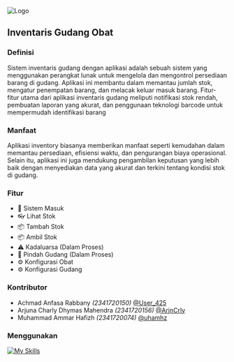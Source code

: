 
![Logo](https://www.helium10.com/app/uploads/2020/09/InventoryManagement_Hero@3x.png)


## Inventaris Gudang Obat

### Definisi
Sistem inventaris gudang dengan aplikasi adalah sebuah sistem yang menggunakan perangkat lunak untuk mengelola dan mengontrol persediaan barang di gudang. Aplikasi ini membantu dalam memantau jumlah stok, mengatur penempatan barang, dan melacak keluar masuk barang. Fitur-fitur utama dari aplikasi inventaris gudang meliputi notifikasi stok rendah, pembuatan laporan yang akurat, dan penggunaan teknologi barcode untuk mempermudah identifikasi barang

### Manfaat
Aplikasi inventory biasanya memberikan manfaat seperti kemudahan dalam memantau persediaan, efisiensi waktu, dan pengurangan biaya operasional. Selain itu, aplikasi ini juga mendukung pengambilan keputusan yang lebih baik dengan menyediakan data yang akurat dan terkini tentang kondisi stok di gudang.
### Fitur

- 🔐 Sistem Masuk
- 👓 Lihat Stok
- 📦 Tambah Stok
- 📦 Ambil Stok
- ⚠️ Kadaluarsa (Dalam Proses)
- 🚚 Pindah Gudang (Dalam Proses)
- ⚙️ Konfigurasi Obat
- ⚙️ Konfigurasi Gudang


### Kontributor

- Achmad Anfasa Rabbany *(2341720150)* [@User_425](https://github.com/User-425)
- Arjuna Charly Dhymas Mahendra *(2341720156)*
    [@ArjnCrly](https://github.com/ArjnCrly)
- Muhammad Ammar Hafizh *(2341720074)* [@uhamhz](https://github.com/uhamhz)


### Menggunakan
 [![My Skills](https://skillicons.dev/icons?i=java,vscode,git)]()
